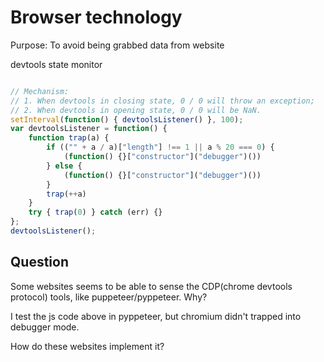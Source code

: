 # Browser technology

Purpose: To avoid being grabbed data from website


devtools state monitor


```javascript

// Mechanism:
// 1. When devtools in closing state, 0 / 0 will throw an exception;
// 2. When devtools in opening state, 0 / 0 will be NaN.
setInterval(function() { devtoolsListener() }, 100);
var devtoolsListener = function() {
	function trap(a) {
		if (("" + a / a)["length"] !== 1 || a % 20 === 0) {
			(function() {}["constructor"]("debugger")())
		} else {
			(function() {}["constructor"]("debugger")())
		}
		trap(++a)
	}
	try { trap(0) } catch (err) {}
};
devtoolsListener();

```

## Question

Some websites seems to be able to sense the CDP(chrome devtools protocol) tools, like puppeteer/pyppeteer. Why?

I test the js code above in pyppeteer, but chromium didn't trapped into debugger mode.

How do these websites implement it?

